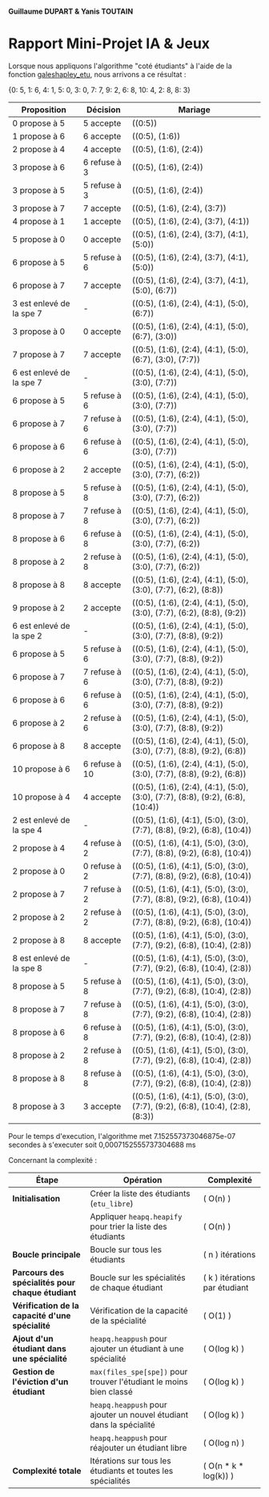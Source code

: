 #### Guillaume DUPART & Yanis TOUTAIN

# Rapport Mini-Projet IA & Jeux


Lorsque nous appliquons l'algorithme "coté étudiants" à l'aide de la fonction [galeshapley_etu](../src/galeshapley.py), nous arrivons a ce résultat : 

{0: 5, 1: 6, 4: 1, 5: 0, 3: 0, 7: 7, 9: 2, 6: 8, 10: 4, 2: 8, 8: 3}


| Proposition        | Décision   | Mariage                                                                                   |
|--------------------|------------|-------------------------------------------------------------------------------------------|
| 0 propose à 5      | 5 accepte  | ((0:5))                                                                                    |
| 1 propose à 6      | 6 accepte  | ((0:5), (1:6))                                                                             |
| 2 propose à 4      | 4 accepte  | ((0:5), (1:6), (2:4))                                                                      |
| 3 propose à 6      | 6 refuse à 3 | ((0:5), (1:6), (2:4))                                                                      |
| 3 propose à 5      | 5 refuse à 3 | ((0:5), (1:6), (2:4))                                                                      |
| 3 propose à 7      | 7 accepte  | ((0:5), (1:6), (2:4), (3:7))                                                               |
| 4 propose à 1      | 1 accepte  | ((0:5), (1:6), (2:4), (3:7), (4:1))                                                        |
| 5 propose à 0      | 0 accepte  | ((0:5), (1:6), (2:4), (3:7), (4:1), (5:0))                                                 |
| 6 propose à 5      | 5 refuse à 6 | ((0:5), (1:6), (2:4), (3:7), (4:1), (5:0))                                                 |
| 6 propose à 7      | 7 accepte  | ((0:5), (1:6), (2:4), (3:7), (4:1), (5:0), (6:7))                                          |
| 3 est enlevé de la spe 7 | - | ((0:5), (1:6), (2:4), (4:1), (5:0), (6:7))                                                 |
| 3 propose à 0      | 0 accepte  | ((0:5), (1:6), (2:4), (4:1), (5:0), (6:7), (3:0))                                          |
| 7 propose à 7      | 7 accepte  | ((0:5), (1:6), (2:4), (4:1), (5:0), (6:7), (3:0), (7:7))                                  |
| 6 est enlevé de la spe 7 | - | ((0:5), (1:6), (2:4), (4:1), (5:0), (3:0), (7:7))                                          |
| 6 propose à 5      | 5 refuse à 6 | ((0:5), (1:6), (2:4), (4:1), (5:0), (3:0), (7:7))                                          |
| 6 propose à 7      | 7 refuse à 6 | ((0:5), (1:6), (2:4), (4:1), (5:0), (3:0), (7:7))                                          |
| 6 propose à 6      | 6 refuse à 6 | ((0:5), (1:6), (2:4), (4:1), (5:0), (3:0), (7:7))                                          |
| 6 propose à 2      | 2 accepte  | ((0:5), (1:6), (2:4), (4:1), (5:0), (3:0), (7:7), (6:2))                                  |
| 8 propose à 5      | 5 refuse à 8 | ((0:5), (1:6), (2:4), (4:1), (5:0), (3:0), (7:7), (6:2))                                  |
| 8 propose à 7      | 7 refuse à 8 | ((0:5), (1:6), (2:4), (4:1), (5:0), (3:0), (7:7), (6:2))                                  |
| 8 propose à 6      | 6 refuse à 8 | ((0:5), (1:6), (2:4), (4:1), (5:0), (3:0), (7:7), (6:2))                                  |
| 8 propose à 2      | 2 refuse à 8 | ((0:5), (1:6), (2:4), (4:1), (5:0), (3:0), (7:7), (6:2))                                  |
| 8 propose à 8      | 8 accepte  | ((0:5), (1:6), (2:4), (4:1), (5:0), (3:0), (7:7), (6:2), (8:8))                            |
| 9 propose à 2      | 2 accepte  | ((0:5), (1:6), (2:4), (4:1), (5:0), (3:0), (7:7), (6:2), (8:8), (9:2))                    |
| 6 est enlevé de la spe 2 | - | ((0:5), (1:6), (2:4), (4:1), (5:0), (3:0), (7:7), (8:8), (9:2))                            |
| 6 propose à 5      | 5 refuse à 6 | ((0:5), (1:6), (2:4), (4:1), (5:0), (3:0), (7:7), (8:8), (9:2))                            |
| 6 propose à 7      | 7 refuse à 6 | ((0:5), (1:6), (2:4), (4:1), (5:0), (3:0), (7:7), (8:8), (9:2))                            |
| 6 propose à 6      | 6 refuse à 6 | ((0:5), (1:6), (2:4), (4:1), (5:0), (3:0), (7:7), (8:8), (9:2))                            |
| 6 propose à 2      | 2 refuse à 6 | ((0:5), (1:6), (2:4), (4:1), (5:0), (3:0), (7:7), (8:8), (9:2))                            |
| 6 propose à 8      | 8 accepte  | ((0:5), (1:6), (2:4), (4:1), (5:0), (3:0), (7:7), (8:8), (9:2), (6:8))                    |
| 10 propose à 6     | 6 refuse à 10 | ((0:5), (1:6), (2:4), (4:1), (5:0), (3:0), (7:7), (8:8), (9:2), (6:8))                    |
| 10 propose à 4     | 4 accepte  | ((0:5), (1:6), (2:4), (4:1), (5:0), (3:0), (7:7), (8:8), (9:2), (6:8), (10:4))            |
| 2 est enlevé de la spe 4 | - | ((0:5), (1:6), (4:1), (5:0), (3:0), (7:7), (8:8), (9:2), (6:8), (10:4))                   |
| 2 propose à 4      | 4 refuse à 2 | ((0:5), (1:6), (4:1), (5:0), (3:0), (7:7), (8:8), (9:2), (6:8), (10:4))                   |
| 2 propose à 0      | 0 refuse à 2 | ((0:5), (1:6), (4:1), (5:0), (3:0), (7:7), (8:8), (9:2), (6:8), (10:4))                   |
| 2 propose à 7      | 7 refuse à 2 | ((0:5), (1:6), (4:1), (5:0), (3:0), (7:7), (8:8), (9:2), (6:8), (10:4))                   |
| 2 propose à 2      | 2 refuse à 2 | ((0:5), (1:6), (4:1), (5:0), (3:0), (7:7), (8:8), (9:2), (6:8), (10:4))                   |
| 2 propose à 8      | 8 accepte  | ((0:5), (1:6), (4:1), (5:0), (3:0), (7:7), (9:2), (6:8), (10:4), (2:8))                    |
| 8 est enlevé de la spe 8 | - | ((0:5), (1:6), (4:1), (5:0), (3:0), (7:7), (9:2), (6:8), (10:4), (2:8))                    |
| 8 propose à 5      | 5 refuse à 8 | ((0:5), (1:6), (4:1), (5:0), (3:0), (7:7), (9:2), (6:8), (10:4), (2:8))                    |
| 8 propose à 7      | 7 refuse à 8 | ((0:5), (1:6), (4:1), (5:0), (3:0), (7:7), (9:2), (6:8), (10:4), (2:8))                    |
| 8 propose à 6      | 6 refuse à 8 | ((0:5), (1:6), (4:1), (5:0), (3:0), (7:7), (9:2), (6:8), (10:4), (2:8))                    |
| 8 propose à 2      | 2 refuse à 8 | ((0:5), (1:6), (4:1), (5:0), (3:0), (7:7), (9:2), (6:8), (10:4), (2:8))                    |
| 8 propose à 8      | 8 refuse à 8 | ((0:5), (1:6), (4:1), (5:0), (3:0), (7:7), (9:2), (6:8), (10:4), (2:8))                    |
| 8 propose à 3      | 3 accepte  | ((0:5), (1:6), (4:1), (5:0), (3:0), (7:7), (9:2), (6:8), (10:4), (2:8), (8:3))             |


Pour le temps d'execution, l'algorithme met 7.152557373046875e-07 secondes à s'executer
soit 0,0007152555737304688 ms

Concernant la complexité :

| Étape                                      | Opération                                                    | Complexité                        |
|--------------------------------------------|--------------------------------------------------------------|-----------------------------------|
| **Initialisation**                         | Créer la liste des étudiants (`etu_libre`)                   | \( O(n) \)                        |
|                                            | Appliquer `heapq.heapify` pour trier la liste des étudiants  | \( O(n) \)                        |
| **Boucle principale**                      | Boucle sur tous les étudiants                                 | \( n \) itérations                |
| **Parcours des spécialités pour chaque étudiant** | Boucle sur les spécialités de chaque étudiant                | \( k \) itérations par étudiant   |
| **Vérification de la capacité d'une spécialité** | Vérification de la capacité de la spécialité                | \( O(1) \)                        |
| **Ajout d'un étudiant dans une spécialité** | `heapq.heappush` pour ajouter un étudiant à une spécialité    | \( O(log k) \)                   |
| **Gestion de l'éviction d'un étudiant**    | `max(files_spe[spe])` pour trouver l'étudiant le moins bien classé | \( O(log k) \)               |
|                                            | `heapq.heappush` pour ajouter un nouvel étudiant dans la spécialité | \( O(log k) \)             |
|                                            | `heapq.heappush` pour réajouter un étudiant libre            | \( O(log n) \)                   |
| **Complexité totale**                      | Itérations sur tous les étudiants et toutes les spécialités | \( O(n * k * log(k)) \)   |
